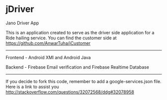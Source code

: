 # jDriver
Jano Driver App

This is an application created to serve as the driver side application for a Ride hailing service.
You can find the customer side at https://github.com/AnwarTuha/jCustomer

------------------------------------------------------------------------------------

Frontend - Android XMl and Android Java

Backend - Firebase Email verification and Firebase Realtime Database

-----------------------------------------------------------------------------------

If you decide to fork this code, remember to add a google-services.json file. 
Here is a link to assist you http://stackoverflow.com/questions/32072568/ddg#32078958
